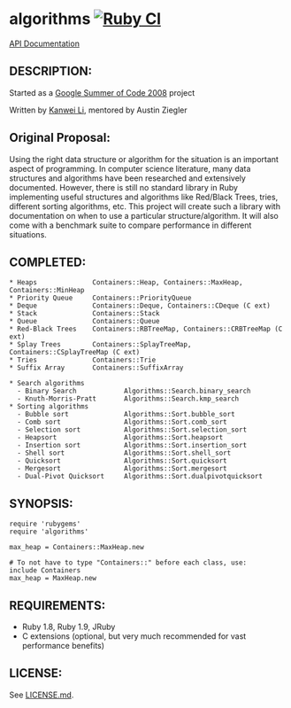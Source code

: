 # algorithms [![Ruby CI](https://github.com/kanwei/algorithms/actions/workflows/ci.yml/badge.svg?branch=master)](https://github.com/kanwei/algorithms/actions/workflows/ci.yml)

[API Documentation](http://kanwei.github.io/algorithms/)

## DESCRIPTION:

Started as a [Google Summer of Code 2008](http://code.google.com/soc/2008/ruby/about.html) project

Written by [Kanwei Li](http://kanwei.com/), mentored by Austin Ziegler

## Original Proposal: ##

Using the right data structure or algorithm for the situation is an important
aspect of programming. In computer science literature, many data structures
and algorithms have been researched and extensively documented. However, there
is still no standard library in Ruby implementing useful structures and
algorithms like Red/Black Trees, tries, different sorting algorithms, etc.
This project will create such a library with documentation on when to use a
particular structure/algorithm. It will also come with a benchmark suite to
compare performance in different situations.

## COMPLETED:

    * Heaps              Containers::Heap, Containers::MaxHeap, Containers::MinHeap
    * Priority Queue     Containers::PriorityQueue
    * Deque              Containers::Deque, Containers::CDeque (C ext)
    * Stack              Containers::Stack
    * Queue              Containers::Queue
    * Red-Black Trees    Containers::RBTreeMap, Containers::CRBTreeMap (C ext)
    * Splay Trees        Containers::SplayTreeMap, Containers::CSplayTreeMap (C ext)
    * Tries              Containers::Trie
    * Suffix Array       Containers::SuffixArray

    * Search algorithms
      - Binary Search            Algorithms::Search.binary_search
      - Knuth-Morris-Pratt       Algorithms::Search.kmp_search
    * Sorting algorithms           
      - Bubble sort              Algorithms::Sort.bubble_sort
      - Comb sort                Algorithms::Sort.comb_sort
      - Selection sort           Algorithms::Sort.selection_sort
      - Heapsort                 Algorithms::Sort.heapsort
      - Insertion sort           Algorithms::Sort.insertion_sort
      - Shell sort               Algorithms::Sort.shell_sort
      - Quicksort                Algorithms::Sort.quicksort
      - Mergesort                Algorithms::Sort.mergesort
      - Dual-Pivot Quicksort     Algorithms::Sort.dualpivotquicksort

## SYNOPSIS:

    require 'rubygems'
    require 'algorithms'

    max_heap = Containers::MaxHeap.new

    # To not have to type "Containers::" before each class, use:
    include Containers
    max_heap = MaxHeap.new

## REQUIREMENTS:

* Ruby 1.8, Ruby 1.9, JRuby
* C extensions (optional, but very much recommended for vast performance benefits)

## LICENSE:

See [LICENSE.md](LICENSE.md).
